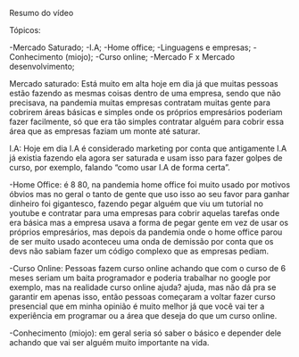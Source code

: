 Resumo do vídeo

Tópicos:

-Mercado Saturado;
-I.A;
-Home office;
-Linguagens e empresas;
-Conhecimento (miojo);
-Curso online;
-Mercado F x Mercado desenvolvimento;


Mercado saturado: Está muito em alta hoje em dia já que muitas pessoas estão fazendo as mesmas coisas dentro de uma empresa, sendo que não precisava, na pandemia muitas empresas contratam muitas gente para cobrirem áreas básicas e simples onde os próprios empresários poderiam fazer facilmente, só que era tão simples contratar alguém para cobrir essa área que as empresas faziam um monte até saturar.


I.A: Hoje em dia I.A é considerado marketing por conta que antigamente I.A já existia fazendo ela agora ser saturada e usam isso para fazer golpes de curso, por exemplo, falando “como usar I.A de forma certa”.

-Home Office: é 8 80, na pandemia home office foi muito usado por motivos óbvios mas no geral o tanto de gente que uso isso ao seu favor para ganhar dinheiro foi gigantesco, fazendo pegar alguém que viu um tutorial no youtube e contratar para uma empresas para cobrir aquelas tarefas onde era básica mas a empresa usava a forma de pegar gente em vez de usar os próprios empresários, mas depois da pandemia onde o home office parou de ser muito usado aconteceu uma onda de demissão por conta que os devs não sabiam fazer um código complexo que as empresas pediam.

-Curso Online: Pessoas fazem curso online achando que com o curso de 6 meses seriam um baita programador e poderia trabalhar no google por exemplo, mas na realidade curso online ajuda? ajuda, mas não dá pra se garantir em apenas isso, então pessoas começaram a voltar fazer curso presencial que em minha opinião é muito melhor já que você vai ter a experiência em programar ou a área que deseja do que um curso online.

-Conhecimento (miojo):  em geral seria só saber o básico e depender dele achando que vai ser alguém muito importante na vida.
